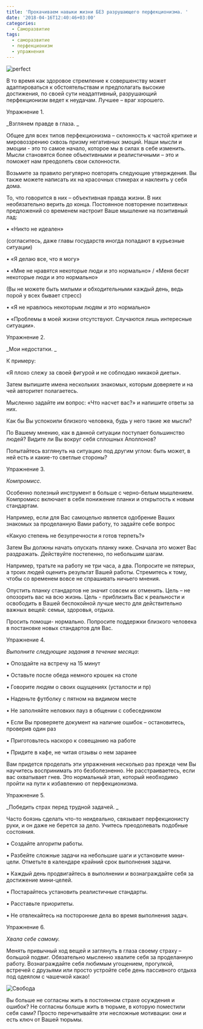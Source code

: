 ```yaml
---
title: 'Прокачиваем навыки жизни БЕЗ разрушающего перфекционизма. '
date: '2018-04-16T12:40:46+03:00'
categories:
  - Саморазвитие
tags:
  - саморазвитие
  - перфекционизм
  - упражнения
---
```

![perfect](/images/uploads/hands-2227857_1920.jpg)

В то время как здоровое стремление к совершенству может адаптироваться к обстоятельствам и предполагать высокие достижения, по своей сути неадаптивный, разрушающий перфекционизм ведет к неудачам. Лучшее – враг хорошего.

Упражнение 1. 

_Взглянем правде в глаза. _

Общее для всех типов перфекционизма – склонность к частой критике и мировоззрению сквозь призму негативных эмоций. Наши мысли и эмоции  - это то самое начало, которое мы в силах в себе изменить. Мысли становятся более объективными и реалистичными – это и поможет нам преодолеть свои склонности. 

Возьмите за правило регулярно повторять следующие утверждения. Вы также можете написать их на красочных стикерах и наклеить у себя дома. 

То, что говорится в них – объективная правда жизни.  В них необязательно верить до конца. Постоянное повторение позитивных предложений со временем настроит Ваше мышление на позитивный лад:

•	«Никто не идеален»

 (согласитесь, даже главы государств иногда попадают в курьезные ситуации)

•	«Я делаю все, что я могу»

•	«Мне не нравятся некоторые люди и это нормально» / «Меня бесят некоторые люди и это нормально»

(Вы не можете быть милыми и обходительными каждый день, ведь порой у всех бывает стресс)

•	«Я не нравлюсь некоторым людям и это нормально» 

•	«Проблемы в моей жизни отсутствуют. Случаются лишь интересные ситуации».

Упражнение 2. 

_Мои недостатки. _

К примеру:

«Я плохо слежу за своей фигурой и не соблюдаю никакой диеты».

Затем выпишите имена нескольких знакомых, которым доверяете и на чей авторитет полагаетесь.

Мысленно задайте им вопрос: «Что насчет вас?» и напишите ответы за них. 

Как бы Вы успокоили близкого человека, будь у него такие же мысли? 

По Вашему мнению, как в данной ситуации поступает большинство людей? Видите ли Вы вокруг себя сплошных Аполлонов? 

Попытайтесь взглянуть на ситуацию под другим углом: быть может, в ней есть и какие-то светлые стороны?

Упражнение 3.

_Компромисс._

Особенно полезный инструмент в больше с черно-белым мышлением. Компромисс включает в себя понижение планки и открытость к новым стандартам.

Например, если для Вас самоцелью является одобрение Ваших знакомых за проделанную Вами работу, то задайте себе вопрос

«Какую степень не безупречности я готов терпеть?»

Затем Вы должны начать опускать планку ниже. Сначала это может Вас раздражать. Действуйте постепенно, по небольшим шагам. 

Например, тратьте на работу не три часа, а два. Попросите не пятерых, а троих людей оценить результат Вашей работы.  Стремитесь к тому, чтобы со временем вовсе не спрашивать ничьего мнения.

Опустить планку стандартов не значит совсем их отменить. Цель – не опозорить вас на всю жизнь. Цель - приблизить Вас к реальности и освободить в Вашей беспокойной лучше место для действительно важных вещей: семьи, здоровья, отдыха. 

Просить помощи- нормально. Попросите поддержки близкого человека в постановке новых стандартов для Вас. 

Упражнение 4. 

_Выполните следующие задания в течение месяца_:

•	Опоздайте на встречу на 15 минут

•	Оставьте после обеда немного крошек на столе

•	Говорите людям о своих ощущениях (усталости и пр)

•	Наденьте футболку с пятном на видимом месте

•	Не заполняйте неловких пауз в общении с собеседником

•	Если Вы проверяете документ на наличие ошибок – остановитесь, проверив один раз

•	Приготовьтесь наскоро к совещанию на работе

•	Придите в кафе, не читая отзывы о нем заранее

Вам придется проделать эти упражнения несколько раз прежде чем Вы научитесь воспринимать это безболезненно. Не расстраиваетесь, если вас охватывает гнев. Это нормальный этап, который необходимо пройти на пути к избавлению от перфекционизма.

Упражнение 5. 

_Победить страх перед трудной задачей. _

Часто боязнь сделать что-то неидеально, связывает перфекционисту руки, и он даже не берется за дело. Учитесь преодолевать подобные состояния. 

•	Создайте алгоритм работы.

•	Разбейте сложные задачи на небольшие шаги и установите мини-цели. Отметьте в календаре крайний срок выполнения задачи. 

•	Каждый день продвигайтесь в выполнении и вознаграждайте себя за достижение мини-целей. 

•	Постарайтесь установить реалистичные стандарты. 

•	Расставьте приоритеты. 

•	Не отвлекайтесь на посторонние дела во время выполнения задач. 

Упражнение 6.  

_Хвала себе самому._

Менять привычный ход вещей и заглянуть в глаза своему страху – большой подвиг. Обязательно мысленно хвалите себя за проделанную работу. Вознаграждайте себя любимым угощением, прогулкой, встречей с друзьями или просто устройте себе день пассивного отдыха под одеялом с чашечкой какао!

![Свобода](/images/uploads/fernando-2581801_1920.jpg)

Вы больше не согласны жить в постоянном страхе осуждения и ошибок? Не согласны больше жить в тюрьме, в которую поместили себя сами? Просто перечитывайте эти несложные мотивации: они и есть ключ от Вашей тюрьмы.
